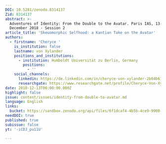 ```yaml
---
DOI: 10.5281/zenodo.8314137
Zid: 8314137
abstract: >-
  Adventures of Identity: From the Double to the Avatar. Paris IAS, 13-14
  December 2018 - Session 2
article_title: 'Skeuomorphic Selfhood: a Kantian Take on the Avatar'
authors:
  - firstname: 'Cheryce '
    is_institution: false
    lastname: von Xylander
    positions_and_institutions:
      - institution: Humboldt Universität zu Berlin, Germany
        positions:
          - ''
    social_channels:
      linkedin: https://de.linkedin.com/in/cheryce-von-xylander-2b04b61aa
      researchgate: https://www.researchgate.net/profile/Cheryce-Von-Xylander
date: 2018-12-13T06:00:00.000Z
highlight: false
issue: content/issues/identity-from-double-to-avatar.md
language: English
links:
  bucket: https://sandbox.zenodo.org/api/files/6f1dcaf4-4b5b-4ce9-9900-33d84504099f
needDOI: true
published: true
subissue: false
yt: '-iCDJ_pu11U'

---
```










<Youtube yt="-iCDJ_pu11U" caption="Skeuomorphic Selfhood: a Kantian Take on the Avatar"></Youtube>